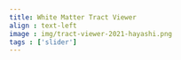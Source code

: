 ```yaml
---
title: White Matter Tract Viewer
align : text-left
image : img/tract-viewer-2021-hayashi.png
tags : ['slider']
---
```

